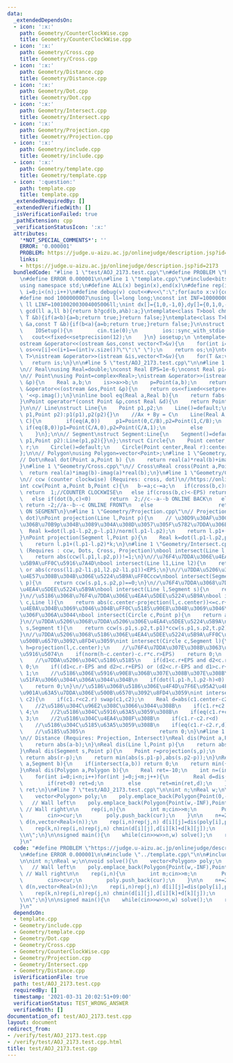```yaml
---
data:
  _extendedDependsOn:
  - icon: ':x:'
    path: Geometry/CounterClockWise.cpp
    title: Geometry/CounterClockWise.cpp
  - icon: ':x:'
    path: Geometry/Cross.cpp
    title: Geometry/Cross.cpp
  - icon: ':x:'
    path: Geometry/Distance.cpp
    title: Geometry/Distance.cpp
  - icon: ':x:'
    path: Geometry/Dot.cpp
    title: Geometry/Dot.cpp
  - icon: ':x:'
    path: Geometry/Intersect.cpp
    title: Geometry/Intersect.cpp
  - icon: ':x:'
    path: Geometry/Projection.cpp
    title: Geometry/Projection.cpp
  - icon: ':x:'
    path: Geometry/include.cpp
    title: Geometry/include.cpp
  - icon: ':x:'
    path: Geometry/template.cpp
    title: Geometry/template.cpp
  - icon: ':question:'
    path: template.cpp
    title: template.cpp
  _extendedRequiredBy: []
  _extendedVerifiedWith: []
  _isVerificationFailed: true
  _pathExtension: cpp
  _verificationStatusIcon: ':x:'
  attributes:
    '*NOT_SPECIAL_COMMENTS*': ''
    ERROR: '0.000001'
    PROBLEM: https://judge.u-aizu.ac.jp/onlinejudge/description.jsp?id=2173
    links:
    - https://judge.u-aizu.ac.jp/onlinejudge/description.jsp?id=2173
  bundledCode: "#line 1 \"test/AOJ_2173.test.cpp\"\n#define PROBLEM \"https://judge.u-aizu.ac.jp/onlinejudge/description.jsp?id=2173\"\
    \n#define ERROR 0.000001\n\n#line 1 \"template.cpp\"\n#include<bits/stdc++.h>\n\
    using namespace std;\n#define ALL(x) begin(x),end(x)\n#define rep(i,n) for(int\
    \ i=0;i<(n);i++)\n#define debug(v) cout<<#v<<\":\";for(auto x:v){cout<<x<<' ';}cout<<endl;\n\
    #define mod 1000000007\nusing ll=long long;\nconst int INF=1000000000;\nconst\
    \ ll LINF=1001002003004005006ll;\nint dx[]={1,0,-1,0},dy[]={0,1,0,-1};\n// ll\
    \ gcd(ll a,ll b){return b?gcd(b,a%b):a;}\ntemplate<class T>bool chmax(T &a,const\
    \ T &b){if(a<b){a=b;return true;}return false;}\ntemplate<class T>bool chmin(T\
    \ &a,const T &b){if(b<a){a=b;return true;}return false;}\n\nstruct IOSetup{\n\
    \    IOSetup(){\n        cin.tie(0);\n        ios::sync_with_stdio(0);\n     \
    \   cout<<fixed<<setprecision(12);\n    }\n} iosetup;\n \ntemplate<typename T>\n\
    ostream &operator<<(ostream &os,const vector<T>&v){\n    for(int i=0;i<(int)v.size();i++)\
    \ os<<v[i]<<(i+1==(int)v.size()?\"\":\" \");\n    return os;\n}\ntemplate<typename\
    \ T>\nistream &operator>>(istream &is,vector<T>&v){\n    for(T &x:v)is>>x;\n \
    \   return is;\n}\n\n#line 5 \"test/AOJ_2173.test.cpp\"\n\n#line 1 \"Geometry/template.cpp\"\
    \n// Real\nusing Real=double;\nconst Real EPS=1e-6;\nconst Real pi=acosl(-1);\n\
    \n// Point\nusing Point=complex<Real>;\nistream &operator>>(istream &is,Point\
    \ &p){\n    Real a,b;\n    is>>a>>b;\n    p=Point(a,b);\n    return is;\n}\nostream\
    \ &operator<<(ostream &os,Point &p){\n    return os<<fixed<<setprecision(12)<<p.real()<<'\
    \ '<<p.imag();\n}\ninline bool eq(Real a,Real b){\n    return fabs(a-b)<EPS;\n\
    }\nPoint operator*(const Point &p,const Real &d){\n    return Point(real(p)*d,imag(p)*d);\n\
    }\n\n// Line\nstruct Line{\n    Point p1,p2;\n    Line()=default;\n    Line(Point\
    \ p1,Point p2):p1(p1),p2(p2){}\n    //Ax + By = C\n    Line(Real A,Real B,Real\
    \ C){\n        if(eq(A,0))     p1=Point(0,C/B),p2=Point(1,C/B);\n        else\
    \ if(eq(B,0))p1=Point(C/A,0),p2=Point(C/A,1);\n        else            p1=Point(0,C/B),p2=Point(C/A,0);\n\
    \    }\n};\n\n// Segment\nstruct Segment:Line{\n    Segment()=default;\n    Segment(Point\
    \ p1,Point p2):Line(p1,p2){}\n};\nstruct Circle{\n    Point center;\n    Real\
    \ r;\n    Circle()=default;\n    Circle(Point center,Real r):center(center),r(r){}\n\
    };\n\n// Polygon\nusing Polygon=vector<Point>;\n#line 1 \"Geometry/Dot.cpp\"\n\
    // Dot\nReal dot(Point a,Point b) {\n    return real(a)*real(b)+imag(a)*imag(b);\n\
    }\n#line 1 \"Geometry/Cross.cpp\"\n// Cross\nReal cross(Point a,Point b){\n  \
    \  return real(a)*imag(b)-imag(a)*real(b);\n}\n#line 1 \"Geometry/CounterClockWise.cpp\"\
    \n// ccw (counter clockwise) (Requires: cross, dot)\n//https://onlinejudge.u-aizu.ac.jp/courses/library/4/CGL/all/CGL_1_C\n\
    int ccw(Point a,Point b,Point c){\n   b-=a;c-=a;\n   if(cross(b,c)>EPS)      \
    \ return  1;//COUNTER CLOCKWISE\n   else if(cross(b,c)<-EPS) return -1;//CLOCKWISE\n\
    \   else if(dot(b,c)<0)      return  2;//c--a--b ONLINE BACK\n   else if(norm(b)<norm(c))\
    \ return -2;//a--b--c ONLINE FRONT\n   else                     return  0;//a--c--b\
    \ ON SEGMENT\n}\n#line 1 \"Geometry/Projection.cpp\"\n// Projection (Requires:\
    \ dot)\nPoint projection(Line l,Point p){\n    // \u30D9\u30AF\u30C8\u30EBl\u4E57\
    \u306B\u70B9p\u304B\u3089\u304A\u308D\u3057\u305F\u5782\u7DDA\u306E\u8DB3\n  \
    \  Real k=dot(l.p1-l.p2,p-l.p1)/norm(l.p1-l.p2);\n    return l.p1+(l.p1-l.p2)*k;\n\
    }\nPoint projection(Segment l,Point p){\n    Real k=dot(l.p1-l.p2,p-l.p1)/norm(l.p1-l.p2);\n\
    \    return l.p1+(l.p1-l.p2)*k;\n}\n#line 1 \"Geometry/Intersect.cpp\"\n// Intersect\
    \ (Requires : ccw, Dots, Cross, Projection)\nbool intersect(Line l,Point p){\n\
    \    return abs(ccw(l.p1,l.p2,p))!=1;\n}\n//\u76F4\u7DDA\u306E\u4EA4\u5DEE\u5224\
    \u5B9A\uFF0C\u5916\u7A4D\nbool intersect(Line l1,Line l2){\n    return abs(cross(l1.p2-l1.p1,l2.p2-l2.p1))>EPS\
    \ or abs(cross(l1.p2-l1.p1,l2.p2-l1.p1))<EPS;\n}\n//\u7DDA\u5206\u306B\u70B9\u304C\
    \u4E57\u308B\u304B\u306E\u5224\u5B9A\uFF0Cccw\nbool intersect(Segment s,Point\
    \ p){\n    return ccw(s.p1,s.p2,p)==0;\n}\n//\u76F4\u7DDA\u3068\u7DDA\u5206\u306E\
    \u4EA4\u5DEE\u5224\u5B9A\nbool intersect(Line l,Segment s){\n    return cross(l.p2-l.p1,s.p1-l.p1)*cross(l.p2-l.p1,s.p2-l.p1)<EPS;\n\
    }\n//\u5186\u3068\u76F4\u7DDA\u306E\u4EA4\u5DEE\u5224\u5B9A\nbool intersect(Circle\
    \ c,Line l){\n    return abs(c.center-projection(l,c.center))<=c.r+EPS;\n}\n//\u5186\
    \u4E0A\u304B\u3069\u3046\u304B\uFF0C\u5185\u90E8\u304B\u3069\u3046\u304B\u3067\
    \u306F\u306A\u3044\nbool intersect(Circle c,Point p){\n    return abs(abs(p-c.center)-c.r)<EPS;\n\
    }\n//\u7DDA\u5206\u3068\u7DDA\u5206\u306E\u4EA4\u5DEE\u5224\u5B9A\nbool intersect(Segment\
    \ s,Segment t){\n    return ccw(s.p1,s.p2,t.p1)*ccw(s.p1,s.p2,t.p2) <=0 and ccw(t.p1,t.p2,s.p1)*ccw(t.p1,t.p2,s.p2)<=0;\n\
    }\n//\u7DDA\u5206\u3068\u5186\u306E\u4EA4\u5DEE\u5224\u5B9A\uFF0C\u4EA4\u70B9\u306E\
    \u500B\u6570\u3092\u8FD4\u3059\nint intersect(Circle c,Segment l){\n    Point\
    \ h=projection(l,c.center);\n    //\u76F4\u7DDA\u307E\u308B\u3063\u3068\u5186\u306E\
    \u5916\u5074\n    if(norm(h-c.center)-c.r*c.r>EPS)    return 0;\n    Real d1=abs(c.center-l.p1),d2=abs(c.center-l.p2);\n\
    \    //\u7DDA\u5206\u304C\u5186\u5185\n    if(d1<c.r+EPS and d2<c.r+EPS) return\
    \ 0;\n    if((d1<c.r-EPS and d2>c.r+EPS) or (d2<c.r-EPS and d1>c.r+EPS)) return\
    \ 1;\n    //\u5186\u306E\u5916\u90E8\u306B\u307E\u308B\u307E\u308B\u306F\u307F\
    \u51FA\u3066\u3044\u306A\u3044\u304B\n    if(dot(l.p1-h,l.p2-h)<0) return 2;\n\
    \    return 0;\n}\n//\u5186\u3068\u5186\u306E\u4F4D\u7F6E\u95A2\u4FC2\uFF0C\u5171\
    \u901A\u63A5\u7DDA\u306E\u500B\u6570\u3092\u8FD4\u3059\nint intersect(Circle c1,Circle\
    \ c2){\n    if(c1.r<c2.r) swap(c1,c2);\n    Real d=abs(c1.center-c2.center);\n\
    \    //2\u5186\u304C\u96E2\u308C\u3066\u3044\u308B\n    if(c1.r+c2.r<d)     return\
    \ 4;\n    //2\u5186\u304C\u5916\u63A5\u3059\u308B\n    if(eq(c1.r+c2.r,d)) return\
    \ 3;\n    //2\u5186\u304C\u4EA4\u308F\u308B\n    if(c1.r-c2.r<d)     return 2;\n\
    \    //\u5186\u304C\u5185\u63A5\u3059\u308B\n    if(eq(c1.r-c2.r,d)) return 1;\n\
    \    //\u5185\u5305\n                        return 0;\n}\n#line 1 \"Geometry/Distance.cpp\"\
    \n// Distance (Requires: Projection, Intersect)\nReal dis(Point a,Point b){\n\
    \    return abs(a-b);\n}\nReal dis(Line l,Point p){\n    return abs(p-projection(l,p));\n\
    }\nReal dis(Segment s,Point p){\n    Point r=projection(s,p);\n    if(intersect(s,r))\
    \ return abs(r-p);\n    return min(abs(s.p1-p),abs(s.p2-p));\n}\nReal dis(Segment\
    \ a,Segment b){\n    if(intersect(a,b)) return 0;\n    return min({dis(a,b.p1),dis(a,b.p2),dis(b,a.p1),dis(b,a.p2)});\n\
    }\nReal dis(Polygon a,Polygon b){\n    Real ret=-10;\n    int n=(int)a.size(),m=(int)b.size();\n\
    \    for(int i=0;i<n;i++)for(int j=0;j<m;j++){\n        Real d=dis(Segment(a[i],a[(i+1)%n]),Segment(b[j],b[(j+1)%m]));\n\
    \        if(ret<0) ret=d;\n        else      ret=min(ret,d);\n    }\n    return\
    \ ret;\n}\n#line 7 \"test/AOJ_2173.test.cpp\"\n\nint n;\nReal w;\n\nvoid solve(){\n\
    \    vector<Polygon> poly;\n    poly.emplace_back(Polygon{Point(0,-INF),Point(0,INF),Point(-1,INF),Point(-1,-INF)});\
    \   // Wall left\n    poly.emplace_back(Polygon{Point(w,-INF),Point(w,INF),Point(w+1,INF),Point(w+1,-INF)});\
    \ // Wall right\n\n    rep(i,n){\n        int m;cin>>m;\n        Polygon cur(m);\n\
    \        cin>>cur;\n        poly.push_back(cur);\n    }\n\n    n+=2;\n    vector<vector<Real>>\
    \ d(n,vector<Real>(n));\n    rep(i,n)rep(j,n) d[i][j]=dis(poly[i],poly[j]);\n\
    \    rep(k,n)rep(i,n)rep(j,n) chmin(d[i][j],d[i][k]+d[k][j]);\n    cout<<d[0][1]<<\"\
    \\n\";\n}\n\nsigned main(){\n    while(cin>>w>>n,w) solve();\n    return 0;\n\
    }\n"
  code: "#define PROBLEM \"https://judge.u-aizu.ac.jp/onlinejudge/description.jsp?id=2173\"\
    \n#define ERROR 0.000001\n\n#include \"../template.cpp\"\n\n#include \"../Geometry/include.cpp\"\
    \n\nint n;\nReal w;\n\nvoid solve(){\n    vector<Polygon> poly;\n    poly.emplace_back(Polygon{Point(0,-INF),Point(0,INF),Point(-1,INF),Point(-1,-INF)});\
    \   // Wall left\n    poly.emplace_back(Polygon{Point(w,-INF),Point(w,INF),Point(w+1,INF),Point(w+1,-INF)});\
    \ // Wall right\n\n    rep(i,n){\n        int m;cin>>m;\n        Polygon cur(m);\n\
    \        cin>>cur;\n        poly.push_back(cur);\n    }\n\n    n+=2;\n    vector<vector<Real>>\
    \ d(n,vector<Real>(n));\n    rep(i,n)rep(j,n) d[i][j]=dis(poly[i],poly[j]);\n\
    \    rep(k,n)rep(i,n)rep(j,n) chmin(d[i][j],d[i][k]+d[k][j]);\n    cout<<d[0][1]<<\"\
    \\n\";\n}\n\nsigned main(){\n    while(cin>>w>>n,w) solve();\n    return 0;\n\
    }\n"
  dependsOn:
  - template.cpp
  - Geometry/include.cpp
  - Geometry/template.cpp
  - Geometry/Dot.cpp
  - Geometry/Cross.cpp
  - Geometry/CounterClockWise.cpp
  - Geometry/Projection.cpp
  - Geometry/Intersect.cpp
  - Geometry/Distance.cpp
  isVerificationFile: true
  path: test/AOJ_2173.test.cpp
  requiredBy: []
  timestamp: '2021-03-31 20:02:51+09:00'
  verificationStatus: TEST_WRONG_ANSWER
  verifiedWith: []
documentation_of: test/AOJ_2173.test.cpp
layout: document
redirect_from:
- /verify/test/AOJ_2173.test.cpp
- /verify/test/AOJ_2173.test.cpp.html
title: test/AOJ_2173.test.cpp
---
```

